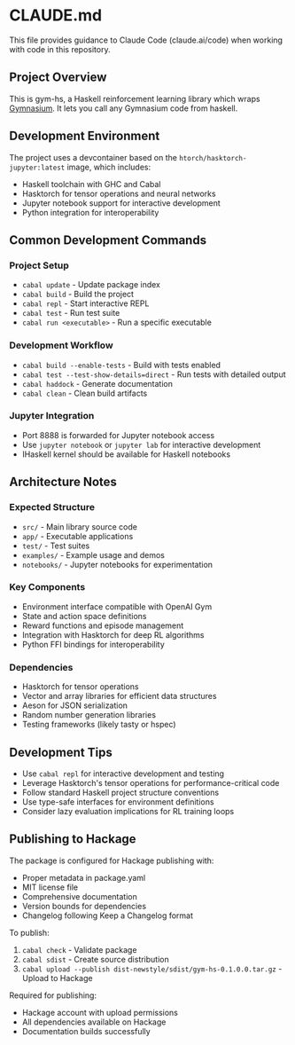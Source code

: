 # CLAUDE.md

This file provides guidance to Claude Code (claude.ai/code) when working with code in this repository.

## Project Overview

This is gym-hs, a Haskell reinforcement learning library which wraps [Gymnasium](https://github.com/Farama-Foundation/Gymnasium). It lets you call any Gymnasium code from haskell.

## Development Environment

The project uses a devcontainer based on the `htorch/hasktorch-jupyter:latest` image, which includes:
- Haskell toolchain with GHC and Cabal
- Hasktorch for tensor operations and neural networks
- Jupyter notebook support for interactive development
- Python integration for interoperability

## Common Development Commands

### Project Setup
- `cabal update` - Update package index
- `cabal build` - Build the project
- `cabal repl` - Start interactive REPL
- `cabal test` - Run test suite
- `cabal run <executable>` - Run a specific executable

### Development Workflow
- `cabal build --enable-tests` - Build with tests enabled
- `cabal test --test-show-details=direct` - Run tests with detailed output
- `cabal haddock` - Generate documentation
- `cabal clean` - Clean build artifacts

### Jupyter Integration
- Port 8888 is forwarded for Jupyter notebook access
- Use `jupyter notebook` or `jupyter lab` for interactive development
- IHaskell kernel should be available for Haskell notebooks

## Architecture Notes

### Expected Structure
- `src/` - Main library source code
- `app/` - Executable applications
- `test/` - Test suites
- `examples/` - Example usage and demos
- `notebooks/` - Jupyter notebooks for experimentation

### Key Components
- Environment interface compatible with OpenAI Gym
- State and action space definitions
- Reward functions and episode management
- Integration with Hasktorch for deep RL algorithms
- Python FFI bindings for interoperability

### Dependencies
- Hasktorch for tensor operations
- Vector and array libraries for efficient data structures
- Aeson for JSON serialization
- Random number generation libraries
- Testing frameworks (likely tasty or hspec)

## Development Tips

- Use `cabal repl` for interactive development and testing
- Leverage Hasktorch's tensor operations for performance-critical code
- Follow standard Haskell project structure conventions
- Use type-safe interfaces for environment definitions
- Consider lazy evaluation implications for RL training loops

## Publishing to Hackage

The package is configured for Hackage publishing with:
- Proper metadata in package.yaml
- MIT license file
- Comprehensive documentation
- Version bounds for dependencies
- Changelog following Keep a Changelog format

To publish:
1. `cabal check` - Validate package
2. `cabal sdist` - Create source distribution
3. `cabal upload --publish dist-newstyle/sdist/gym-hs-0.1.0.0.tar.gz` - Upload to Hackage

Required for publishing:
- Hackage account with upload permissions
- All dependencies available on Hackage
- Documentation builds successfully